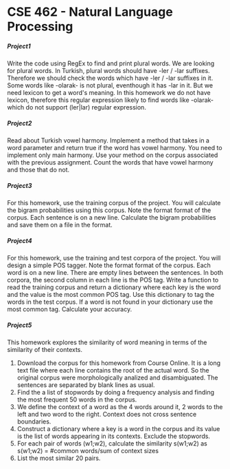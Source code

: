 # CSE 462 - Natural Language Processing
##### Project1
Write the code using RegEx to find and print plural words. We are looking for plural words. In Turkish, plural words should have -ler / -lar suffixes. Therefore we should check the words which have -ler / -lar suffixes in it. Some words like -olarak- is not plural, eventhough it has -lar in it. But we need lexicon to get a word's meaning. In this homework we do not have lexicon, therefore this regular expression likely to find  words like -olarak- which do not support (ler|lar) regular expression.
<br>

##### Project2
Read about Turkish vowel harmony. Implement a method that takes in a word parameter and return true if the word has vowel harmony. You need to implement only main harmony. Use your method on the corpus associated with the previous assignment. Count the words that have vowel harmony and those that do not.
<br>

##### Project3
For this homework, use the training corpus of the project. You will calculate the bigram probabilities using this corpus. Note the format format of the corpus. Each sentence is on a new line. Calculate the bigram probabilities and save them on a file in the format.
<br>

##### Project4
For this homework, use the training and test corpora of the project. You will design a simple POS tagger. Note the format format of the corpus. Each word is on a new line. There are empty lines between the sentences. In both corpora, the second column in each line is the POS tag. Write a function to read the training corpus and return a dictionary where each key is the word and the value is the most common POS tag. Use this dictionary to tag the words in the test corpus. If a word is not found in your dictionary use the most common tag. Calculate your accuracy.
<br>

##### Project5
This homework explores the similarity of word meaning in terms of the similarity of their contexts.
1. Download the corpus for this homework from Course Online. It is a long text file where each line contains the root of the actual word. So the original corpus were morphologically analized and disambiguated. The sentences are separated by blank lines as usual.
2. Find the a list of stopwords by doing a frequency analysis and finding the most frequent 50 words in the corpus.
3. We define the context of a word as the 4 words around it, 2 words to the left and two word to the right. Context does not cross sentence boundaries.
4. Construct a dictionary where a key is a word in the corpus and its value is the list of words appearing in its contexts. Exclude the stopwords.
5. For each pair of words (w1;w2), calculate the similarity s(w1;w2) as s(w1;w2) = #common words/sum of context sizes 
6. List the most similar 20 pairs.
<br>